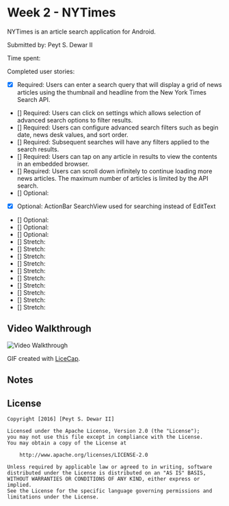 # Week 2 - NYTimes

NYTimes is an article search application for Android.

Submitted by: Peyt S. Dewar II

Time spent:

Completed user stories:

 * [x] Required: Users can enter a search query that will display a grid of news articles using the thumbnail and headline from the New York Times Search API.
 * [] Required: Users can click on settings which allows selection of advanced search options to filter results.
 * [] Required: Users can configure advanced search filters such as begin date, news desk values, and sort order.
 * [] Required: Subsequent searches will have any filters applied to the search results.
 * [] Required: Users can tap on any article in results to view the contents in an embedded browser.
 * [] Required: Users can scroll down infinitely to continue loading more news articles. The maximum number of articles is limited by the API search.
 * [] Optional:
 * [x] Optional: ActionBar SearchView used for searching instead of EditText
 * [] Optional:
 * [] Optional:
 * [] Optional:
 * [] Stretch:
 * [] Stretch:
 * [] Stretch: 
 * [] Stretch: 
 * [] Stretch: 
 * [] Stretch: 
 * [] Stretch:
 * [] Stretch: 
 * [] Stretch: 
 * [] Stretch:  

## Video Walkthrough 

![Video Walkthrough](__.gif)

GIF created with [LiceCap](http://www.cockos.com/licecap/).

## Notes

## License

    Copyright [2016] [Peyt S. Dewar II]

    Licensed under the Apache License, Version 2.0 (the "License");
    you may not use this file except in compliance with the License.
    You may obtain a copy of the License at

        http://www.apache.org/licenses/LICENSE-2.0

    Unless required by applicable law or agreed to in writing, software
    distributed under the License is distributed on an "AS IS" BASIS,
    WITHOUT WARRANTIES OR CONDITIONS OF ANY KIND, either express or implied.
    See the License for the specific language governing permissions and
    limitations under the License.
